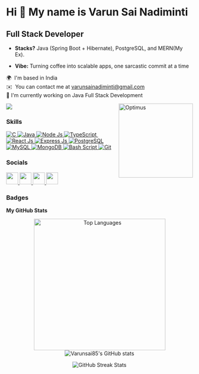 Hi 👋 My name is Varun Sai Nadiminti
====================================

## Full Stack Developer

* **Stacks?** Java (Spring Boot + Hibernate), PostgreSQL, and MERN(My Ex).

* **Vibe:** Turning coffee into scalable apps, one sarcastic commit at a time

🌍  I'm based in India   
✉️  You can contact me at [varunsainadiminti@gmail.com](mailto:varunsainadiminti@gmail.com)   
🔭 I'm currently working on Java Full Stack Development   

<img align="right" src="https://user-images.githubusercontent.com/46247882/87126810-77e5d000-c2aa-11ea-832f-70aa4fe394f9.gif" width="200" alt="Optimus"/>

<a href="https://www.x.com/varunnadiminti" target="_blank" rel="noreferrer">
    <img src="https://img.shields.io/twitter/follow/varunnadiminti?logo=twitter&style=for-the-badge&color=ef4444&labelColor=000000"/>
</a>

### Skills
<a href="https://www.c-language.org/" target="_blank" rel="noreferrer">
  <img src="https://img.shields.io/badge/c-%2300599C.svg?style=for-the-badge&logo=c&logoColor=white" alt="C"/>
</a>
<a href="https://www.oracle.com/java/" target="_blank" rel="noreferrer">
  <img src="https://img.shields.io/badge/java-%23ED8B00.svg?style=for-the-badge&logo=openjdk&logoColor=white" alt="Java" />
</a>
<a href="https://nodejs.org/en" target="_blank" rel="noreferrer">
  <img src="https://img.shields.io/badge/node.js-6DA55F?style=for-the-badge&logo=node.js&logoColor=white" alt="Node Js" />
</a>
<a href="https://www.typescriptlang.org/" target="_blank" rel="noreferrer">
  <img src="https://img.shields.io/badge/typescript-%23007ACC.svg?style=for-the-badge&logo=typescript&logoColor=white" alt="TypeScript" />
</a>
<a href="https://spring.io/" rel="noreferrer">
  <img src="https://img.shields.io/badge/spring-%236DB33F.svg?style=for-the-badge&logo=spring&logoColor=white" alt=""Spring/>
</a>
<a href="https://reactjs.org/" target="_blank" rel="noreferrer">
  <img src="https://img.shields.io/badge/react-%2320232a.svg?style=for-the-badge&logo=react&logoColor=blue" alt="React Js" />
</a>
<a href="https://expressjs.com/" target="_blank" rel="noreferrer">
  <img src="https://img.shields.io/badge/express.js-%23404d59.svg?style=for-the-badge&logo=express&logoColor=%2361DAFB" alt="Express Js" />
</a>
<a href="https://www.postgresql.org/" rel="noreferrer">
  <img src="https://img.shields.io/badge/postgres-%23316192.svg?style=for-the-badge&logo=postgresql&logoColor=white" alt="PostgreSQL"/>
</a>
<a href="https://www.mysql.com/" target="_blank" rel="noreferrer">
  <img src="https://img.shields.io/badge/mysql-4479A1.svg?style=for-the-badge&logo=mysql&logoColor=white" alt="MySQL" />
</a>
<a href="https://www.mongodb.com/" target="_blank" rel="noreferrer">
  <img src="https://img.shields.io/badge/MongoDB-%234ea94b.svg?style=for-the-badge&logo=mongodb&logoColor=white" alt="MongoDB" />
</a>
<a href="https://www.gnu.org/software/bash/" target="_blank" rel="noreferrer">
  <img src="https://img.shields.io/badge/bash_script-%23121011.svg?style=for-the-badge&logo=gnu-bash&logoColor=white" alt="Bash Script" />
</a>
<a href="https://git-scm.com/" target="_blank" rel="noreferrer">
  <img src="https://img.shields.io/badge/git-%23F05033.svg?style=for-the-badge&logo=git&logoColor=white" alt="Git" />
</a>

### Socials

<p align="left"> 
  <a href="https://www.x.com/varunnadiminti" target="_blank" > 
    <picture> 
      <source media="(prefers-color-scheme: dark)" srcset="https://raw.githubusercontent.com/danielcranney/readme-generator/main/public/icons/socials/twitter-dark.svg" /> 
      <source media="(prefers-color-scheme: light)" srcset="https://raw.githubusercontent.com/danielcranney/readme-generator/main/public/icons/socials/twitter.svg" /> 
      <img src="https://raw.githubusercontent.com/danielcranney/readme-generator/main/public/icons/socials/twitter.svg" width="32" height="32" /> 
    </picture> 
  </a> 
  <a href="https://medium.com/@varunsainadiminti" target="_blank"> 
    <picture> 
      <source media="(prefers-color-scheme: dark)" srcset="https://raw.githubusercontent.com/danielcranney/readme-generator/main/public/icons/socials/medium-dark.svg" /> 
      <source media="(prefers-color-scheme: light)" srcset="https://raw.githubusercontent.com/danielcranney/readme-generator/main/public/icons/socials/medium.svg" /> 
      <img src="https://raw.githubusercontent.com/danielcranney/readme-generator/main/public/icons/socials/devdotto.svg" width="32" height="32" /> 
    </picture> 
  </a> 
  <a href="https://www.github.com/Varunsai85" target="_blank" rel="noreferrer"> 
    <picture> 
      <source media="(prefers-color-scheme: dark)" srcset="https://raw.githubusercontent.com/danielcranney/readme-generator/main/public/icons/socials/github-dark.svg" /> 
      <source media="(prefers-color-scheme: light)" srcset="https://raw.githubusercontent.com/danielcranney/readme-generator/main/public/icons/socials/github.svg" /> 
      <img src="https://raw.githubusercontent.com/danielcranney/readme-generator/main/public/icons/socials/github.svg" width="32" height="32" /> 
    </picture> 
  </a> 
  <a href="https://www.linkedin.com/in/varunsainadiminti" target="_blank" rel="noreferrer"> 
    <picture> 
      <source media="(prefers-color-scheme: dark)" srcset="https://raw.githubusercontent.com/danielcranney/readme-generator/main/public/icons/socials/linkedin-dark.svg" /> 
      <source media="(prefers-color-scheme: light)" srcset="https://raw.githubusercontent.com/danielcranney/readme-generator/main/public/icons/socials/linkedin.svg" /> 
      <img src="https://raw.githubusercontent.com/danielcranney/readme-generator/main/public/icons/socials/linkedin.svg" width="32" height="32" /> 
    </picture> 
  </a>
</p>

### Badges

<b>My GitHub Stats</b>
<div width="100%" align="center">
    <img src="https://github-readme-stats.vercel.app/api/top-langs/?username=Varunsai85&langs_count=10&title_color=ef4444&text_color=ffffff&icon_color=ef4444&bg_color=000000&hide_border=true&locale=en&custom_title=Top%20%Languages&layout=compact" alt="Top Languages" width="355"/>
    <img src="https://github-readme-stats.vercel.app/api?username=Varunsai85&show_icons=true&hide=&count_private=true&title_color=ef4444&text_color=ffffff&icon_color=ef4444&bg_color=000000&hide_border=true&show_icons=true" alt="Varunsai85's GitHub stats"/>
</div>
<p align="center">
  <img src="https://streak-stats.demolab.com?user=Varunsai85&theme=highcontrast&hide_border=true&cache_bust=20251029a" alt="GitHub Streak Stats" />
</p>





